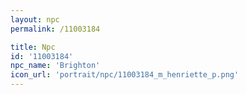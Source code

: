 ```yaml
---
layout: npc
permalink: /11003184

title: Npc
id: '11003184'
npc_name: 'Brighton'
icon_url: 'portrait/npc/11003184_m_henriette_p.png'
---
```

